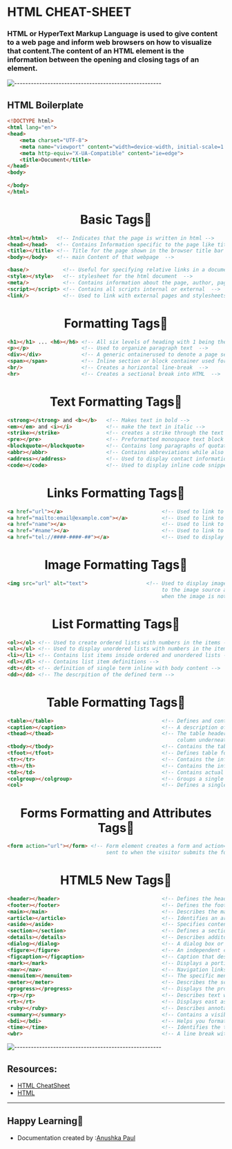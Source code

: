 # HTML CHEAT-SHEET
### **HTML** or **HyperText Markup Language** is used to give content to a web page and inform web browsers on how to visualize that content.The content of an HTML element is the information between the opening and closing tags of an element.
![-----------------------------------------------------](https://raw.githubusercontent.com/andreasbm/readme/master/assets/lines/rainbow.png)
## HTML Boilerplate
```html
<!DOCTYPE html>
<html lang="en">
<head>
    <meta charset="UTF-8">
    <meta name="viewport" content="width=device-width, initial-scale=1.0">
    <meta http-equiv="X-UA-Compatible" content="ie=edge">
    <title>Document</title>
</head>
<body>
    
</body>
</html>
```
## <h1 align="center">Basic Tags📌</h1>
```html
<html></html>   <!-- Indicates that the page is written in html -->
<head></head>   <!-- Contains Information specific to the page like title, styles and scripts -->
<title></title> <!-- Title for the page shown in the browser title bar -->
<body></body>   <!-- main Content of that webpage  -->
```
```html
<base/>           <!-- Useful for specifying relative links in a document -->
<style></style>   <!-- stylesheet for the html document  -->
<meta/>           <!-- Contains information about the page, author, page description and other hidden page info -->
<script></script> <!-- Contains all scripts internal or external  -->
<link/>           <!-- Used to link with external pages and stylesheets -->
```
## <h1 align="center">Formatting Tags📌</h1>
```html
<h1></h1> ... <h6></h6> <!-- All six levels of heading with 1 being the most promiment and 6 being the least prominent  -->
<p></p>                 <!-- Used to organize paragraph text  -->
<div></div>             <!-- A generic ontainerused to denote a page section  -->
<span></span>           <!-- Inline section or block container used for creating inline style elements  -->
<br/>                   <!-- Creates a horizontal line-break  -->
<hr>                    <!-- Creates a sectional break into HTML  -->
```
## <h1 align="center">Text Formatting Tags📌</h1>
```HTML
<strong></strong> and <b></b>   <!-- Makes text in bold -->
<em></em> and <i></i>           <!-- make the text in italic -->
<strike></strike>               <!-- creates a strike through the text element -->
<pre></pre>                     <!-- Preformatted monospace text block with some spacing intact -->
<blockquote></blockquote>       <!-- Contains long paragraphs of quotations often cited -->
<abbr></abbr>                   <!-- Contains abbreviations while also making the full form avaialable  -->
<address></address>             <!-- Used to display contact information -->
<code></code>                   <!-- Used to display inline code snippets -->
```

## <h1 align="center">Links Formatting Tags📌</h1>
```HTML
<a href="url"></a>                                <!-- Used to link to external or internal pages of a wbesite -->
<a href="mailto:email@example.com"></a>           <!-- Used to link to an email address -->
<a href="name"></a>                               <!-- Used to link to a document element -->
<a href="#name"></a>                              <!-- Used to link to specific div element (<h2 id="name">Title</h2>) -->
<a href="tel://####-####-##"></a>                 <!-- Used to display phone numbers and make them as clickable -->
```

## <h1 align="center">Image Formatting Tags📌</h1>
```HTML
<img src="url" alt="text">                   <!-- Used to display images in a webpage where src="url" contains the link 
                                                  to the image source and alt="" contains an alternative text to display 
                                                  when the image is not displayed -->
```
## <h1 align="center">List Formatting Tags📌</h1>
```HTML
<ol></ol> <!-- Used to create ordered lists with numbers in the items -->
<ul></ul> <!-- Used to display unordered lists with numbers in the items -->
<li></li> <!-- Contains list items inside ordered and unordered lists -->
<dl></dl> <!-- Contains list item definitions -->
<dt></dt> <!-- definition of single term inline with body content -->
<dd></dd> <!-- The descrpition of the defined term -->
```
## <h1 align="center">Table Formatting Tags📌</h1> 
```HTML
<table></table>                                   <!-- Defines and contains all table related content -->
<caption></caption>                               <!-- A description of what table is and what it contains -->
<thead></thead>                                   <!-- The table headers contain the type of information defined in each
                                                       column underneath -->
<tbody></tbody>                                   <!-- Contains the tables data or information -->
<tfoot></tfoot>                                   <!-- Defines table footer -->
<tr></tr>                                         <!-- Contains the information to be included in a table row -->
<th></th>                                         <!-- Contains the information to be included in a single table header -->
<td></td>                                         <!-- Contains actual information in a table cell -->
<colgroup></colgroup>                             <!-- Groups a single or multiple columns for formatting purposes -->
<col>                                             <!-- Defines a single column of information inside a table -->
```
## <h1 align="center">Forms Formatting and Attributes Tags📌</h1>
```html
<form action="url"></form> <!-- Form element creates a form and action="" specifies where the data is to be 
                                sent to when the visitor submits the form -->
```
## <h1 align="center"> HTML5 New Tags📌</h1>
```html
<header></header>                                 <!-- Defines the header block for a document or a section -->
<footer></footer>                                 <!-- Defines the footer block for a document or a section -->
<main></main>                                     <!-- Describes the main content of a document--> 
<article></article>                               <!-- Identifies an article inside a document -->
<aside></aside>                                   <!-- Specifies content contained in a document sidebar -->
<section></section>                               <!-- Defines a section of a document -->
<details></details>                               <!-- Describes additonal information that user can view or hide -->
<dialog></dialog>                                 <!-- A dialog box or a window -->
<figure></figure>                                 <!-- An independent content block featuring images, diagrams or illustrations -->
<figcaption></figcaption>                         <!-- Caption that describe a figure -->
<mark></mark>                                     <!-- Displays a portion of highlighted text with in a page content -->
<nav></nav>                                       <!-- Navigation links for the user in a document -->
<menuitem></menuitem>                             <!-- The specific menu item that a usrr can raise from a pop up menu -->
<meter></meter>                                   <!-- Describes the scalar measurement with in a known array -->
<progress></progress>                             <!-- Displays the progress of a task usually a progress bar -->
<rp></rp>                                         <!-- Describes text within the browsers that do not support ruby notations -->
<rt></rt>                                         <!-- Displays east asian typography character details -->
<ruby></ruby>                                     <!-- Describes annotations for east asian typography -->
<summary></summary>                               <!-- Contains a visible heading for details element -->
<bdi></bdi>                                       <!-- Helps you format parts of text in a different direction than other text -->
<time></time>                                     <!-- Identifies the time and date -->
<wbr>                                             <!-- A line break within the content -->
```
![-----------------------------------------------------](https://raw.githubusercontent.com/andreasbm/readme/master/assets/lines/rainbow.png)

## Resources:
- [HTML CheatSheet](https://www.wpkube.com/html5-cheat-sheet/)
- [HTML](https://developer.mozilla.org/en-US/docs/Web/HTML)

---
## Happy Learning🎇
- Documentation created by :[Anushka Paul](https://github.com/pilipi-puu-puu)









